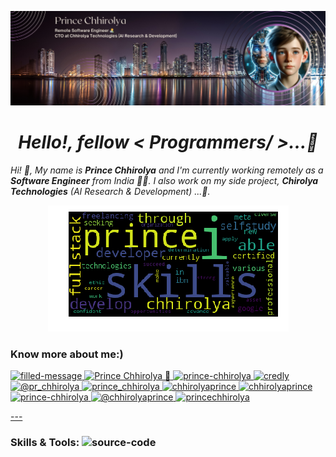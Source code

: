 [![MasterHead](./img/prince-chhirolya-github-banner.png)](https://www.linkedin.com/in/princechhirolya/)

<h1 align="center"><i> Hello!, fellow < Programmers/ >...👋 </i></h1>

_Hi! 👋, My name is **Prince Chhirolya** and I'm currently working remotely as a **Software Engineer** from India 👨‍💻. I also work on my side project, **Chirolya Technologies** (AI Research & Development) ...🚀._

<p align="center"><img src="./img/world-cloud.png" alt="prince"/> </p>


<h3 align="left">Know more about me:)</h3>
<p align="left">
  <a href="mailto:prince.chhirolya04@gmail.com" target="blank"><img width="50" height="50" src="https://img.icons8.com/3d-fluency/94/filled-message.png" alt="filled-message"/>
  <a href="https://linkedin.com/in/princechhirolya" target="blank"><img width="50" height="50" src="https://img.icons8.com/3d-fluency/188/linkedin.png" alt="Prince Chhirolya 🚀"/>
  <a href="https://github.com/prince-chhirolya" target="blank"><img width="50" height="50" src="https://img.icons8.com/3d-fluency/94/github.png" alt="prince-chhirolya"/>
  <a href="https://www.credly.com/users/prince-chhirolya/badges" target="blank"><img width="50" height="50" src="https://img.icons8.com/color/48/credly.png" alt="credly"/>
  <a href="https://twitter.com/pr_chhirolya" target="blank"><img width="50" height="50" src="https://img.icons8.com/3d-fluency/188/twitter-circled.png" alt="@pr_chhirolya"/>
  <a href="https://instagram.com/prince_chhirolya" target="blank"><img width="50" height="50" src="https://img.icons8.com/3d-fluency/94/instagram-new.png" alt="prince_chhirolya"/>
  <a href="https://leetcode.com/chhirolyaprince/" target="blank"><img width="50" height="50" src="https://img.icons8.com/external-tal-revivo-color-tal-revivo/24/external-level-up-your-coding-skills-and-quickly-land-a-job-logo-color-tal-revivo.png" alt="chhirolyaprince"/>
  <a href="https://www.hackerrank.com/profile/chhirolyaprince" target="blank"><img width="50" height="50" src="https://img.icons8.com/windows/32/3ea527/hackerrank.png" alt="chhirolyaprince"/>
  <a href="https://learn.microsoft.com/en-us/users/prince-chhirolya/" target="blank"><img width="50" height="50" src="https://img.icons8.com/color/48/microsoft.png" alt="prince-chhirolya"/>
  <a href="https://medium.com/@chhirolyaprince" target="blank"><img width="50" height="50" src="https://img.icons8.com/glyph-neue/64/medium-monogram.png" alt="@chhirolyaprince"/> 
  <a href="https://developers.google.com/profile/u/princechhirolya" target="blank"><img width="50" height="50" src="https://img.icons8.com/papercut/60/google-logo.png" alt="princechhirolya"/>
</p> 

[---]()

<h3 align="left">Skills & Tools: <img width="30" height="25" src="https://img.icons8.com/arcade/64/source-code.png" alt="source-code"/></h3>
<p align="left">
    
</p>


